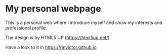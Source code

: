 # My personal webpage

This is a personal web where I introduce myself and show my interests and professional profile.

The design is by HTML5 UP (https://html5up.net/)

Have a look to it in https://rinvictor.github.io

